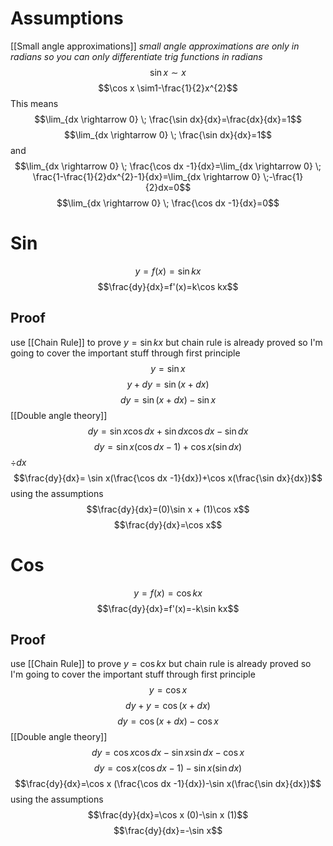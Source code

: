 # Assumptions
[[Small angle approximations]]
*small angle approximations are only in radians so you can only differentiate trig functions in radians*
$$\sin x \sim x$$
$$\cos x \sim1-\frac{1}{2}x^{2}$$
This means
$$\lim_{dx \rightarrow 0} \; \frac{\sin dx}{dx}=\frac{dx}{dx}=1$$
$$\lim_{dx \rightarrow 0} \; \frac{\sin dx}{dx}=1$$
and
$$\lim_{dx \rightarrow 0} \; \frac{\cos dx -1}{dx}=\lim_{dx \rightarrow 0} \; \frac{1-\frac{1}{2}dx^{2}-1}{dx}=\lim_{dx \rightarrow 0} \;-\frac{1}{2}dx=0$$
$$\lim_{dx \rightarrow 0} \; \frac{\cos dx -1}{dx}=0$$
# Sin
$$y=f(x)=\sin kx$$
$$\frac{dy}{dx}=f'(x)=k\cos kx$$
## Proof
use [[Chain Rule]] to prove $y=\sin kx$ but chain rule is already proved so I'm going to cover the important stuff through first principle
$$y=\sin x$$
$$y+dy = \sin (x+dx)$$
$$dy= \sin (x+dx) -\sin x$$
[[Double angle theory]]
$$dy= \sin x \cos dx + \sin dx \cos dx -\sin dx$$
$$dy= \sin x(\cos dx -1)+\cos x(\sin dx)$$
$\div dx$
$$\frac{dy}{dx}= \sin x(\frac{\cos dx -1}{dx})+\cos x(\frac{\sin dx}{dx})$$
using the assumptions
$$\frac{dy}{dx}=(0)\sin x + (1)\cos x$$
$$\frac{dy}{dx}=\cos x$$
# Cos
$$y=f(x)=\cos kx$$
$$\frac{dy}{dx}=f'(x)=-k\sin kx$$
## Proof
use [[Chain Rule]] to prove $y=\cos kx$ but chain rule is already proved so I'm going to cover the important stuff through first principle
$$y=\cos x$$
$$dy + y = \cos{(x+dx)}$$
$$dy=\cos{(x+dx)}-\cos x$$
[[Double angle theory]]
$$dy=\cos x \cos dx - \sin x \sin dx - \cos x$$
$$dy=\cos x (\cos dx -1)-\sin x(\sin dx)$$
$$\frac{dy}{dx}=\cos x (\frac{\cos dx -1}{dx})-\sin x(\frac{\sin dx}{dx})$$
using the assumptions
$$\frac{dy}{dx}=\cos x (0)-\sin x (1)$$
$$\frac{dy}{dx}=-\sin x$$
